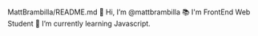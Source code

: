 MattBrambilla/README.md
👋 Hi, I’m @mattbrambilla
📚 I'm FrontEnd Web Student
🌱 I’m currently learning Javascript.
